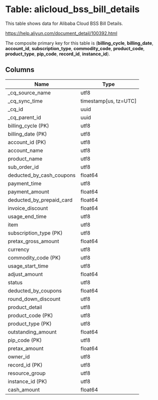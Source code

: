 # Table: alicloud_bss_bill_details

This table shows data for Alibaba Cloud BSS Bill Details.

https://help.aliyun.com/document_detail/100392.html

The composite primary key for this table is (**billing_cycle**, **billing_date**, **account_id**, **subscription_type**, **commodity_code**, **product_code**, **product_type**, **pip_code**, **record_id**, **instance_id**).

## Columns

| Name          | Type          |
| ------------- | ------------- |
|_cq_source_name|utf8|
|_cq_sync_time|timestamp[us, tz=UTC]|
|_cq_id|uuid|
|_cq_parent_id|uuid|
|billing_cycle (PK)|utf8|
|billing_date (PK)|utf8|
|account_id (PK)|utf8|
|account_name|utf8|
|product_name|utf8|
|sub_order_id|utf8|
|deducted_by_cash_coupons|float64|
|payment_time|utf8|
|payment_amount|float64|
|deducted_by_prepaid_card|float64|
|invoice_discount|float64|
|usage_end_time|utf8|
|item|utf8|
|subscription_type (PK)|utf8|
|pretax_gross_amount|float64|
|currency|utf8|
|commodity_code (PK)|utf8|
|usage_start_time|utf8|
|adjust_amount|float64|
|status|utf8|
|deducted_by_coupons|float64|
|round_down_discount|utf8|
|product_detail|utf8|
|product_code (PK)|utf8|
|product_type (PK)|utf8|
|outstanding_amount|float64|
|pip_code (PK)|utf8|
|pretax_amount|float64|
|owner_id|utf8|
|record_id (PK)|utf8|
|resource_group|utf8|
|instance_id (PK)|utf8|
|cash_amount|float64|